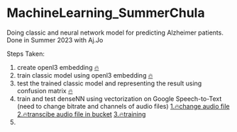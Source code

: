 # MachineLearning_SummerChula
Doing classic and neural network model for predicting Alzheimer patients.
Done in Summer 2023 with Aj.Jo

Steps Taken:
1. create openl3 embedding [🔥](create_OpenL3_Embbededing.ipynb)
2. train classic model using openl3 embedding [🔥](train_ClassicModel.ipynb)
3. test the trained classic model and representing the result using confusion matrix [🔥](test_ClassicModel.ipynb)
4. train and test denseNN using vectorization on Google Speech-to-Text (need to change bitrate and channels of audio files)
   [1.🔥change audio file](change_audio.py)
   [2.🔥transcibe audio file in bucket](transcribe_in_cloudbucket.py)
   [3.🔥training](train_denseNN_vectorization.ipynb)
5. 
